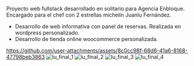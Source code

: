 Proyecto web fullstack desarrollado en solitario para Agencia Enbloque. Encargado para el chef con 2 estrellas michelín Juanlu Fernández.

- Desarrollo de web informativa con panel de reservas. Realizada en wordpress personalizado.
- Desarrollo de tienda online woocommerce personalizada.

https://github.com/user-attachments/assets/8c0cc98f-68d6-41a6-8168-47798beb3863
![lu_final_1](https://github.com/user-attachments/assets/b683fc1e-a498-4d8a-8538-b65de836319a)
![lu_final_2](https://github.com/user-attachments/assets/618b0f82-de60-41c6-a038-20f8b167eb0e)
![lu_final_3](https://github.com/user-attachments/assets/29c126fc-886f-49de-a336-d62f741ccb08)
![lu_final_4](https://github.com/user-attachments/assets/c1281e47-49ab-4cf1-8a96-83527e352d5c)
